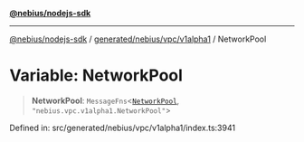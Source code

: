 [**@nebius/nodejs-sdk**](../../../../../README.md)

***

[@nebius/nodejs-sdk](../../../../../README.md) / [generated/nebius/vpc/v1alpha1](../README.md) / NetworkPool

# Variable: NetworkPool

> **NetworkPool**: `MessageFns`\<[`NetworkPool`](../interfaces/NetworkPool.md), `"nebius.vpc.v1alpha1.NetworkPool"`\>

Defined in: src/generated/nebius/vpc/v1alpha1/index.ts:3941
